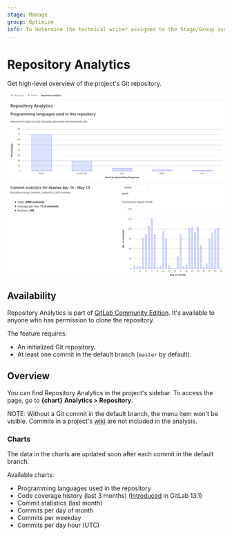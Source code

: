 ```yaml
---
stage: Manage
group: Optimize
info: To determine the technical writer assigned to the Stage/Group associated with this page, see https://about.gitlab.com/handbook/engineering/ux/technical-writing/#assignments
---
```


# Repository Analytics

Get high-level overview of the project's Git repository.

![Repository Analytics](img/repository_analytics_v13_0.png)

## Availability

Repository Analytics is part of [GitLab Community Edition](https://gitlab.com/gitlab-org/gitlab-foss). It's available to anyone who has permission to clone the repository.

The feature requires:

- An initialized Git repository.
- At least one commit in the default branch (`master` by default).

## Overview

You can find Repository Analytics in the project's sidebar. To access the page, go to **{chart}** **Analytics > Repository**.

NOTE:
Without a Git commit in the default branch, the menu item won't be visible.
Commits in a project's [wiki](../project/wiki/index.md) are not included in the analysis.

### Charts

The data in the charts are updated soon after each commit in the default branch.

Available charts:

- Programming languages used in the repository
- Code coverage history (last 3 months) ([Introduced](https://gitlab.com/gitlab-org/gitlab/-/issues/33743) in GitLab 13.1)
- Commit statistics (last month)
- Commits per day of month
- Commits per weekday
- Commits per day hour (UTC)
